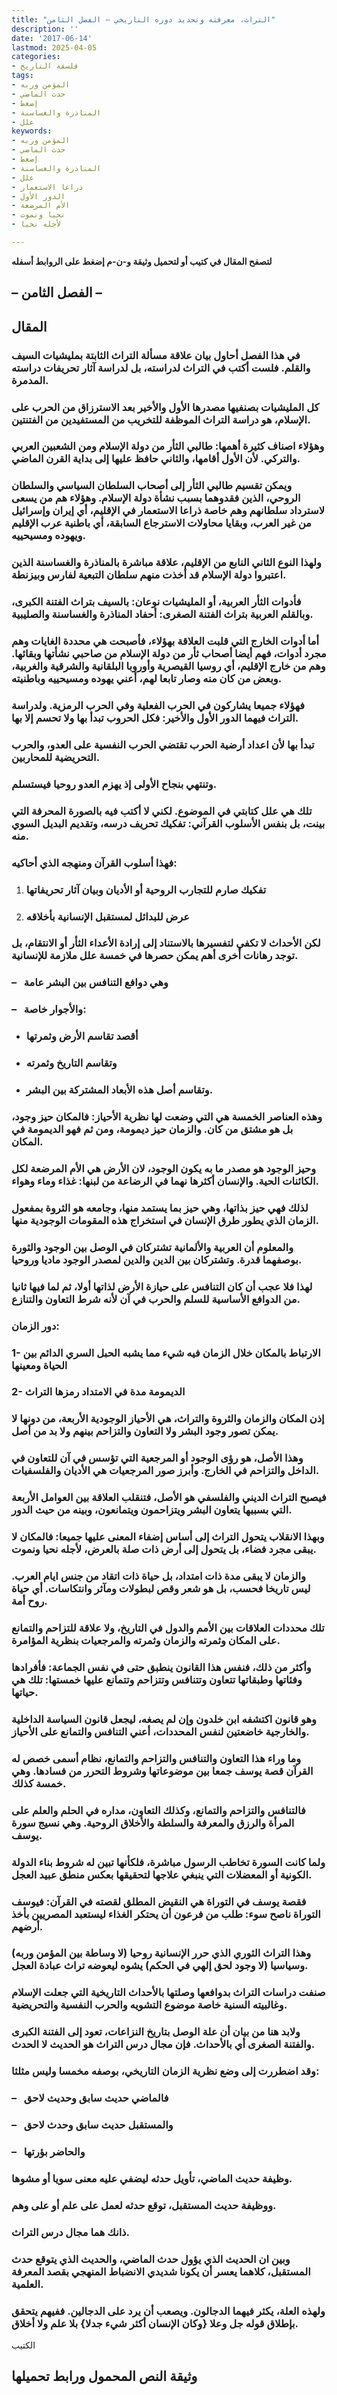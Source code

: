 ```yaml
---
title: "التراث، معرفته وتحديد دوره التاريخي – الفصل الثامن"
description: ''
date: '2017-06-14'
lastmod: 2025-04-05
categories:
- فلسفة التاريخ
tags:
- المؤمن وربه
- حدث الماضي
- إضغط
- المناذرة والغساسنة
- علل
keywords:
- المؤمن وربه
- حدث الماضي
- إضغط
- المناذرة والغساسنة
- علل
- ذراعا الاستعمار
- الدور الأول
- الأم المرضعة
- نحيا ونموت
- لأجله نحيا

---
```

**لتصفح المقال في كتيب أو لتحميل وثيقة و-ن-م إضغط على الروابط أسفله**

## **– الفصل الثامن –**

## المقال

### في هذا الفصل أحاول بيان علاقة مسألة التراث الثابتة بمليشيات السيف والقلم. فلست أكتب في التراث لدراسته، بل لدراسة آثار تحريفات دراسته المدمرة.

### كل المليشيات بصنفيها مصدرها الأول والأخير بعد الاسترزاق من الحرب على الإسلام، هو دراسة التراث الموظفة للتخريب من المستفيدين من الفتنتين.

### وهؤلاء اصناف كثيرة أهمها: طالبي الثأر من دولة الإسلام ومن الشعبين العربي والتركي. لأن الأول أقامها، والثاني حافظ عليها إلى بداية القرن الماضي.

### ويمكن تقسيم طالبي الثأر إلى أصحاب السلطان السياسي والسلطان الروحي، الذين فقدوهما بسبب نشأة دولة الإسلام. وهؤلاء هم من يسعى لاسترداد سلطانهم وهم خاصة ذراعا الاستعمار في الإقليم، أي إيران وإسرائيل من غير العرب، وبقايا محاولات الاسترجاع السابقة، أي باطنية عرب الإقليم ويهوده ومسيحييه.

### ولهذا النوع الثاني النابع من الإقليم، علاقة مباشرة بالمناذرة والغساسنة الذين اعتبروا دولة الإسلام قد أخذت منهم سلطان التبعية لفارس وبيزنطة.

### فأدوات الثأر العربية، أو المليشيات نوعان: بالسيف بتراث الفتنة الكبرى، وبالقلم العربية بتراث الفتنة الصغرى: أحفاد المناذرة والغساسنة والصليبية.

### أما أدوات الخارج التي قلبت العلاقة بهؤلاء، فأصبحت هي محددة الغايات وهم مجرد أدوات، فهم أيضا أصحاب ثأر من دولة الإسلام من صاحبي نشأتها وبقائها. وهم من خارج الإقليم، أي روسيا القيصرية وأوروبا البلقانية والشرقية والغربية، وبعض من كان منه وصار تابعا لهم، أعني يهوده ومسيحييه وباطنيته.

### فهؤلاء جميعا يشاركون في الحرب الفعلية وفي الحرب الرمزية. ولدراسة التراث فيهما الدور الأول والأخير: فكل الحروب تبدأ بها ولا تحسم إلا بها.

### تبدأ بها لأن اعداد أرضية الحرب تقتضي الحرب النفسية على العدو، والحرب التحريضية للمحاربين.

### وتنتهي بنجاح الأولى إذ يهزم العدو روحيا فيستسلم.

### تلك هي علل كتابتي في الموضوع. لكني لا أكتب فيه بالصورة المحرفة التي بينت، بل بنفس الأسلوب القرآني: تفكيك تحريف درسه، وتقديم البديل السوي منه.

### فهذا أسلوب القرآن ومنهجه الذي أحاكيه:

1. ### تفكيك صارم للتجارب الروحية أو الأديان وبيان آثار تحريفاتها
2. ### عرض للبدائل لمستقبل الإنسانية بأخلاقه

### لكن الأحداث لا تكفي لتفسيرها بالاستناد إلى إرادة الأعداء الثأر أو الانتقام، بل توجد رهانات أخرى أهم يمكن حصرها في خمسة علل ملازمة للإنسانية.

### –   وهي دوافع التنافس بين البشر عامة

### –   والأجوار خاصة:

* ### أقصد تقاسم الأرض وثمرتها
* ### وتقاسم التاريخ وثمرته
* ### وتقاسم أصل هذه الأبعاد المشتركة بين البشر.

### وهذه العناصر الخمسة هي التي وضعت لها نظرية الأحياز: فالمكان حيز وجود، بل هو مشتق من كان. والزمان حيز ديمومة، ومن ثم فهو الديمومة في المكان.

### وحيز الوجود هو مصدر ما به يكون الوجود، لان الأرض هي الأم المرضعة لكل الكائنات الحية. والإنسان أكثرها نهما في الرضاعة من لبنها: غذاء وماء وهواء.

### لذلك فهي حيز بذاتها، وهي حيز بما يستمد منها، وجامعه هو الثروة بمفعول الزمان الذي يطور طرق الإنسان في استخراج هذه المقومات الوجودية منها.

### والمعلوم أن العربية والألمانية تشتركان في الوصل بين الوجود والثورة بوصفهما قدرة. وتشتركان بين الدين والدين لمصدر الوجود ماديا وروحيا.

### لهذا فلا عجب أن كان التنافس على حيازة الأرض لذاتها أولا، ثم لما فيها ثانيا من الدوافع الأساسية للسلم والحرب في آن لأنه شرط التعاون والتنازع.

### دور الزمان:

### 1- الارتباط بالمكان خلال الزمان فيه شيء مما يشبه الحبل السري الدائم بين الحياة ومعينها

### 2- الديمومة مدة في الامتداد رمزها التراث

### إذن المكان والزمان والثروة والتراث، هي الأحياز الوجودية الأربعة، من دونها لا يمكن تصور وجود البشر ولا التعاون والتزاحم بينهم ولا بد من أصل.

### وهذا الأصل، هو رؤى الوجود أو المرجعية التي تؤسس في آن للتعاون في الداخل والتزاحم في الخارج. وأبرز صور المرجعيات هي الأديان والفلسفيات.

### فيصبح التراث الديني والفلسفي هو الأصل، فتنقلب العلاقة بين العوامل الأربعة التي بسببها يتعاون البشر ويتزاحمون ويتمانعون، وبينه من حيث الدور.

### وبهذا الانقلاب يتحول التراث إلى أساس إضفاء المعنى عليها جميعا: فالمكان لا يبقى مجرد فضاء، بل يتحول إلى أرض ذات صلة بالعرض، لأجله نحيا ونموت.

### والزمان لا يبقى مدة ذات امتداد، بل حياة ذات اتقاد من جنس ايام العرب. ليس تاريخا فحسب، بل هو شعر وقص لبطولات ومآثر وانتكاسات. أي حياة روح أمة.

### تلك محددات العلاقات بين الأمم والدول في التاريخ، ولا علاقة للتزاحم والتمانع على المكان وثمرته والزمان وثمرته والمرجعيات بنظرية المؤامرة.

### وأكثر من ذلك، فنفس هذا القانون ينطبق حتى في نفس الجماعة: فأفرادها وفئاتها وطبقاتها تتعاون وتتنافس وتتزاحم وتتمانع عليها خمستها: تلك هي حياتها.

### وهو قانون اكتشفه ابن خلدون وإن لم يصغه، ليجعل قانون السياسة الداخلية والخارجية خاضعتين لنفس المحددات، أعني التنافس والتمانع على الأحياز.

### وما وراء هذا التعاون والتنافس والتزاحم والتمانع، نظام أسمى خصص له القرآن قصة يوسف جمعا بين موضوعاتها وشروط التحرر من فسادها. وهي خمسة كذلك.

### فالتنافس والتزاحم والتمانع، وكذلك التعاون، مداره في الحلم والعلم على المرأة والرزق والمعرفة والسلطة والأخلاق الروحية. وهي نسيج سورة يوسف.

### ولما كانت السورة تخاطب الرسول مباشرة، فلكأنها تبين له شروط بناء الدولة الكونية أو المعضلات التي ينبغي علاجها لتحقيقها بعكس منطق عبيد العجل.

### فقصة يوسف في التوراة هي النقيض المطلق لقصته في القرآن: فيوسف التوراة ناصح سوء: طلب من فرعون أن يحتكر الغذاء ليستعبد المصريين بأخذ أرضهم.

### وهذا التراث الثوري الذي حرر الإنسانية روحيا (لا وساطة بين المؤمن وربه) وسياسيا (لا وجود لحق إلهي في الحكم) يشوه ليعوضه تراث عبادة العجل.

### صنفت دراسات التراث بدوافعها وصلتها بالأحداث التاريخية التي جعلت الإسلام وغالبيته السنية خاصة موضوع التشويه والحرب النفسية والتحريضية.

### ولابد هنا من بيان أن علة الوصل بتاريخ النزاعات، تعود إلى الفتنة الكبرى والفتنة الصغرى أي بالأحداث. فإن مجال درس التراث هو الحديث لا الحدث.

### وقد اضطررت إلى وضع نظرية الزمان التاريخي، بوصفه مخمسا وليس مثلثا:

### –   فالماضي حديث سابق وحديث لاحق

### –   والمستقبل حديث سابق وحدث لاحق

### –   والحاضر بؤرتها

### وظيفة حديث الماضي، تأويل حدثه ليضفي عليه معنى سويا أو مشوها.

### ووظيفة حديث المستقبل، توقع حدثه لعمل على علم أو على وهم.

### ذانك هما مجال درس التراث.

### وبين ان الحديث الذي يؤول حدث الماضي، والحديث الذي يتوقع حدث المستقبل، كلاهما يعسر أن يكونا شديدي الانضباط المنهجي بقصد المعرفة العلمية.

### ولهذه العلة، يكثر فيهما الدجالون. ويصعب أن يرد على الدجالين. ففيهم يتحقق بإطلاق قوله جل وعلا {وكان الإنسان أكثر شيء جدلا} بلا علم ولا أخلاق.

الكتيب

## وثيقة النص المحمول ورابط تحميلها

###
